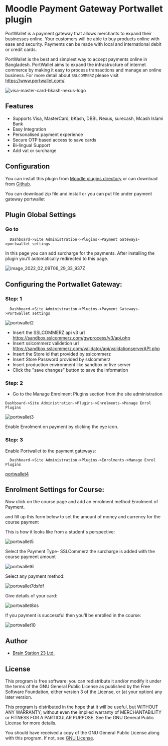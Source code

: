 # Moodle Payment Gateway Portwallet plugin

PortWallet is a payment gateway that allows merchants to expand their businesses online. Your customers will be able to buy products online with ease and security. Payments can be made with local and international debit or credit cards.

PortWallet is the best and simplest way to accept payments online in Bangladesh. PortWallet aims to expand the infrastructure of internet commerce by making it easy to process transactions and manage an online business. For more detail about `SSLCOMMERZ` please visit https://www.portwallet.com/.

![visa-master-card-bkash-nexus-logo](https://user-images.githubusercontent.com/97436713/153133264-a3bc6cd4-d7f9-4cf2-a7ee-7522753c9c60.png)

## Features
- Supports Visa, MasterCard, bKash, DBBL Nexus, surecash, Mcash Islami Bank
- Easy Integration
- Personalised payment experience
- Secure OTP based access to save cards
- Bi-lingual Support
- Add vat or surcharge

## Configuration

You can install this plugin from [Moodle plugins directory](https://moodle.org/plugins) or can download from [Github](https://github.com/eLearning-BS23/moodle-paygw_portwallet).

You can download zip file and install or you can put file under payment gateway portwallet

## Plugin Global Settings
### Go to 
```
  Dashboard->Site Administration->Plugins->Payment Gateways->portwallet settings
```
In this page you can add surcharge for the payments. After installing the plugin you'll automatically redirected to this page.

![image_2022_02_09T06_29_33_937Z](https://user-images.githubusercontent.com/97436713/153134639-3852f97f-6a9b-451d-b997-242317bc5cab.png)

## Configuring the Portwallet Gateway:
### Step: 1

```
  Dashboard->Site Administration->Plugins->Payment Gateways->Portwallet settings
```
![portwallet2](https://user-images.githubusercontent.com/97436713/153134845-a0ea0273-0ad8-4afc-a70c-90d68db8766a.png)

- Insert the SSLCOMMERZ api v3 url https://sandbox.sslcommerz.com/gwprocess/v3/api.php
- Insert sslcommerz validetion url https://sandbox.sslcommerz.com/validator/api/validationserverAPI.php
- Insert the Store id that provided by sslcommerz
- Insert Store Password provided by sslcommerz
- Insert production environment like sandbox or live server 
- Click the "save changes" button to save the information

### Step: 2 
- Go to the Manage Enrolment Plugins section from the site administration
```
Dashboard->Site Administration->Plugins->Enrolments->Manage Enrol Plugins
```

![portwallet3](https://user-images.githubusercontent.com/97436713/153135098-3492f3d1-9dc6-401d-81b1-ad86f6f01494.png)
  
Enable Enrolment on payment by clicking the eye icon.

### Step: 3

Enable Portwallet to the payment gateways:

```
  Dashboard->Site Administration->Plugins->Enrolments->Manage Enrol Plugins
```
[portwallet4](https://user-images.githubusercontent.com/97436713/153136738-9a7a6062-3339-4170-9907-018a6ba2f4e0.png)

## Enrolment Settings for Course: 

Now click on the course page and add an enrolment method Enrolment of Payment.


and fill up this form below to set the amount of money and currency for the course payment

This is how it looks like from a student's perspective:

![portwallet5](https://user-images.githubusercontent.com/97436713/153136854-31f92d49-9161-4922-90ca-c5d4224228c8.png)

Select the Payment Type- SSLCommerz the surcharge is added with the course payment amount

![portwallet6](https://user-images.githubusercontent.com/97436713/153136966-83fd5e35-a62b-401b-96fa-926d83766c8d.png)

Select any payment method:

![portwallet7dsfdf](https://user-images.githubusercontent.com/97436713/153137454-00577764-8598-4ff9-987e-8eb441a449e7.png)

Give details of your card:

![portwallet8ds](https://user-images.githubusercontent.com/97436713/153137554-2227af1a-bad7-4cb0-9893-d91122eea711.png)

If you payment is successful then you'll be enrolled in the course:

![portwallet10](https://user-images.githubusercontent.com/97436713/153137634-d6de0826-814c-493b-9513-9eef9665c714.png)

## Author
- [Brain Station 23 Ltd.](https://brainstation-23.com)

## License
This program is free software: you can redistribute it and/or modify it under the terms of the GNU General Public License as published by the Free Software Foundation, either version 3 of the License, or (at your option) any later version.

This program is distributed in the hope that it will be useful, but WITHOUT ANY WARRANTY; without even the implied warranty of MERCHANTABILITY or FITNESS FOR A PARTICULAR PURPOSE. See the GNU General Public License for more details.

You should have received a copy of the GNU General Public License along with this program. If not, see [GNU License](http://www.gnu.org/licenses/).
